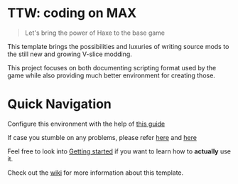 
# TTW: coding on MAX
> Let's bring the power of Haxe to the base game

This template brings the possibilities and luxuries of writing source mods to the still new and growing V-slice modding.

This project focuses on both documenting scripting format used by the game while also providing much better environment for creating those.

# Quick Navigation
Configure this environment with the help of [this guide](https://github.com/mikolka9144/TTW/wiki/Compile-guide)

If case you stumble on any problems, please refer [here](https://github.com/mikolka9144/TTW/wiki/issues) and [here](https://github.com/mikolka9144/TTW/wiki/troubleshooting)

Feel free to look into [Getting started](https://github.com/mikolka9144/TTW/wiki/Getting-started) if you want to learn how to **actually** use it.

Check out the [wiki](https://github.com/mikolka9144/TTW/wiki) for more information about this template.
